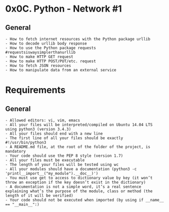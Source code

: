 # 0x0C. Python - Network #1

## General
    - How to fetch internet resources with the Python package urllib
    - How to decode urllib body response
    - How to use the Python package requests #requestsiswaysimplerthanurllib
    - How to make HTTP GET request
    - How to make HTTP POST/PUT/etc. request
    - How to fetch JSON resources
    - How to manipulate data from an external service

# Requirements
## General
    - Allowed editors: vi, vim, emacs
    - All your files will be interpreted/compiled on Ubuntu 14.04 LTS using python3 (version 3.4.3)
    - All your files should end with a new line
    - The first line of all your files should be exactly #!/usr/bin/python3
    - A README.md file, at the root of the folder of the project, is mandatory
    - Your code should use the PEP 8 style (version 1.7)
    - All your files must be executable
    - The length of your files will be tested using wc
    - All your modules should have a documentation (python3 -c 'print(__import__("my_module").__doc__)')
    - You must use get to access to dictionary value by key (it won’t throw an exception if the key doesn’t exist in the dictionary)
    - A documentation is not a simple word, it’s a real sentence explaining what’s the purpose of the module, class or method (the length of it will be verified)
    - Your code should not be executed when imported (by using if __name__ == "__main__":)